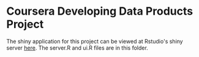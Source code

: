 # Coursera Developing Data Products Project

The shiny application for this project can be viewed at Rstudio's shiny server [here](https://jlamiell.shinyapps.io/myapp).
The server.R and ui.R files are in this folder.
